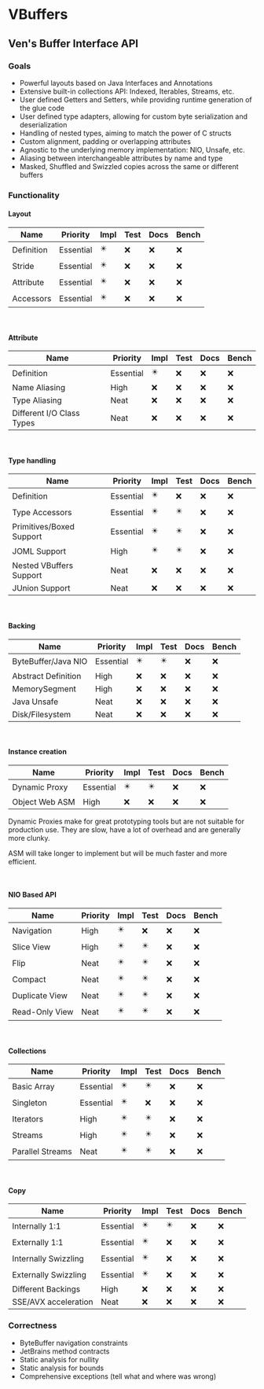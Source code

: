 # VBuffers

## Ven's Buffer Interface API

### Goals

- Powerful layouts based on Java Interfaces and Annotations
- Extensive built-in collections API: Indexed, Iterables, Streams, etc.
- User defined Getters and Setters, while providing runtime generation of the glue code
- User defined type adapters, allowing for custom byte serialization and deserialization
- Handling of nested types, aiming to match the power of C structs
- Custom alignment, padding or overlapping attributes
- Agnostic to the underlying memory implementation: NIO, Unsafe, etc.
- Aliasing between interchangeable attributes by name and type
- Masked, Shuffled and Swizzled copies across the same or different buffers

### Functionality

#### Layout

| Name       | Priority  | Impl | Test | Docs | Bench |
|------------|-----------|------|------|------|-------|
| Definition | Essential | ✴️   | ❌    | ❌    | ❌     |
| Stride     | Essential | ✴️   | ❌    | ❌    | ❌     |
| Attribute  | Essential | ✴️   | ❌    | ❌    | ❌     |
| Accessors  | Essential | ✴️   | ❌    | ❌    | ❌     |

<br>

#### Attribute

| Name                      | Priority  | Impl | Test | Docs | Bench |
|---------------------------|-----------|------|------|------|-------|
| Definition                | Essential | ✴️   | ❌    | ❌    | ❌     |
| Name Aliasing             | High      | ❌    | ❌    | ❌    | ❌     |
| Type Aliasing             | Neat      | ❌    | ❌    | ❌    | ❌     |
| Different I/O Class Types | Neat      | ❌    | ❌    | ❌    | ❌     |

<br>

#### Type handling

| Name                     | Priority  | Impl | Test | Docs | Bench |
|--------------------------|-----------|------|------|------|-------|
| Definition               | Essential | ✴️   | ❌    | ❌    | ❌     |
| Type Accessors           | Essential | ✴️   | ✴️   | ❌    | ❌     |
| Primitives/Boxed Support | Essential | ✴️   | ✴️   | ❌    | ❌     |
| JOML Support             | High      | ✴️   | ✴️   | ❌    | ❌     |
| Nested VBuffers Support  | Neat      | ❌    | ❌    | ❌    | ❌     |
| JUnion Support           | Neat      | ❌    | ❌    | ❌    | ❌     |

<br>

#### Backing

| Name                | Priority  | Impl | Test | Docs | Bench |
|---------------------|-----------|------|------|------|-------|
| ByteBuffer/Java NIO | Essential | ✴️   | ✴️   | ❌    | ❌     |
| Abstract Definition | High      | ❌    | ❌    | ❌    | ❌     |
| MemorySegment       | High      | ❌    | ❌    | ❌    | ❌     |
| Java Unsafe         | Neat      | ❌    | ❌    | ❌    | ❌     |
| Disk/Filesystem     | Neat      | ❌    | ❌    | ❌    | ❌     |

<br>

#### Instance creation

| Name           | Priority  | Impl | Test | Docs | Bench |
|----------------|-----------|------|------|------|-------|
| Dynamic Proxy  | Essential | ✴️   | ✴️   | ❌    | ❌     |
| Object Web ASM | High      | ❌    | ❌    | ❌    | ❌     |

Dynamic Proxies make for great prototyping tools but are not suitable for production use.
They are slow, have a lot of overhead and are generally more clunky.

ASM will take longer to implement but will be much faster and more efficient.

<br>

#### NIO Based API

| Name           | Priority | Impl | Test | Docs | Bench |
|----------------|----------|------|------|------|-------|
| Navigation     | High     | ✴️   | ❌    | ❌    | ❌     |
| Slice View     | High     | ✴️   | ✴️   | ❌    | ❌     |
| Flip           | Neat     | ✴️   | ✴️   | ❌    | ❌     |
| Compact        | Neat     | ✴️   | ✴️   | ❌    | ❌     |
| Duplicate View | Neat     | ✴️   | ✴️   | ❌    | ❌     |
| Read-Only View | Neat     | ✴️   | ✴️   | ❌    | ❌     |

<br>

#### Collections

| Name             | Priority  | Impl | Test | Docs | Bench |
|------------------|-----------|------|------|------|-------|
| Basic Array      | Essential | ✴️   | ✴️   | ❌    | ❌     |
| Singleton        | Essential | ✴️   | ❌    | ❌    | ❌     |
| Iterators        | High      | ✴️   | ✴️   | ❌    | ❌     |
| Streams          | High      | ✴️   | ✴️   | ❌    | ❌     |
| Parallel Streams | Neat      | ✴️   | ✴️   | ❌    | ❌     |

<br>

#### Copy

| Name                 | Priority  | Impl | Test | Docs | Bench |
|----------------------|-----------|------|------|------|-------|
| Internally 1:1       | Essential | ✴️   | ✴️   | ❌    | ❌     |
| Externally 1:1       | Essential | ✴️   | ❌    | ❌    | ❌     |
| Internally Swizzling | Essential | ✴️   | ❌    | ❌    | ❌     |
| Externally Swizzling | Essential | ✴️   | ❌    | ❌    | ❌     |
| Different Backings   | High      | ❌    | ❌    | ❌    | ❌     |
| SSE/AVX acceleration | Neat      | ❌    | ❌    | ❌    | ❌     |

### Correctness

- ByteBuffer navigation constraints
- JetBrains method contracts
- Static analysis for nullity
- Static analysis for bounds
- Comprehensive exceptions (tell what and where was wrong)